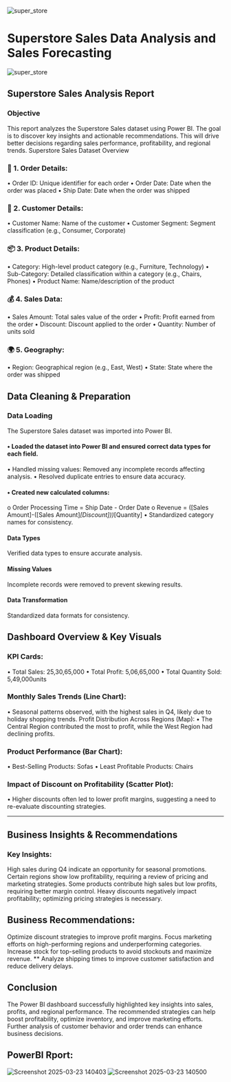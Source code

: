 
![super_store](https://github.com/user-attachments/assets/af4de50e-88d7-4221-9db0-11718187b1f9)


# Superstore Sales Data Analysis and Sales Forecasting
![super_store](https://github.com/user-attachments/assets/fed37c61-a3f5-44ef-8dba-2fba358d86a3)

## Superstore Sales Analysis Report
### Objective
This report analyzes the Superstore Sales dataset using Power BI. The goal is to discover key insights and actionable recommendations. This will drive better decisions regarding sales performance, profitability, and regional trends.
Superstore Sales Dataset Overview
### 🛒 1. Order Details:
•	Order ID: Unique identifier for each order
•	Order Date: Date when the order was placed
•	Ship Date: Date when the order was shipped
### 👥 2. Customer Details:
•	Customer Name: Name of the customer
•	Customer Segment: Segment classification (e.g., Consumer, Corporate)
### 📦 3. Product Details:
•	Category: High-level product category (e.g., Furniture, Technology)
•	Sub-Category: Detailed classification within a category (e.g., Chairs, Phones)
•	Product Name: Name/description of the product
### 💰 4. Sales Data:
•	Sales Amount: Total sales value of the order
•	Profit: Profit earned from the order
•	Discount: Discount applied to the order
•	Quantity: Number of units sold
### 🌍 5. Geography:
•	Region: Geographical region (e.g., East, West)
•	State: State where the order was shipped


## Data Cleaning & Preparation

### Data Loading
The Superstore Sales dataset was imported into Power BI.
#### •	Loaded the dataset into Power BI and ensured correct data types for each field.
•	Handled missing values: Removed any incomplete records affecting analysis.
•	Resolved duplicate entries to ensure data accuracy.
#### •	Created new calculated columns:
o	Order Processing Time = Ship Date - Order Date
o	Revenue = ([Sales Amount]-([Sales Amount]*[Discount]))*[Quantity]
•	Standardized category names for consistency.
#### Data Types
Verified data types to ensure accurate analysis.
#### Missing Values
Incomplete records were removed to prevent skewing results.
#### Data Transformation
Standardized data formats for consistency.

## Dashboard Overview & Key Visuals

 ### KPI Cards:
•	Total Sales: 25,30,65,000
•	Total Profit: 5,06,65,000
•	Total Quantity Sold: 5,49,000units

 ### Monthly Sales Trends (Line Chart):
•	Seasonal patterns observed, with the highest sales in Q4, likely due to holiday shopping trends.
 Profit Distribution Across Regions (Map):
•	The Central Region contributed the most to profit, while the West Region had declining profits.

 ### Product Performance (Bar Chart):
•	Best-Selling Products: Sofas
•	Least Profitable Products: Chairs

 ### Impact of Discount on Profitability (Scatter Plot):
•	Higher discounts often led to lower profit margins, suggesting a need to re-evaluate discounting strategies.
________________________________________
## Business Insights & Recommendations

### Key Insights:
High sales during Q4 indicate an opportunity for seasonal promotions. Certain regions show low profitability, requiring a review of pricing and marketing strategies. Some products contribute high sales but low profits, requiring better margin control. Heavy discounts negatively impact profitability; optimizing pricing strategies is necessary.

## Business Recommendations:
Optimize discount strategies to improve profit margins. Focus marketing efforts on high-performing regions and underperforming categories. Increase stock for top-selling products to avoid stockouts and maximize revenue. ** Analyze shipping times to improve customer satisfaction and reduce delivery delays.

## Conclusion
The Power BI dashboard successfully highlighted key insights into sales, profits, and regional performance. The recommended strategies can help boost profitability, optimize inventory, and improve marketing efforts. Further analysis of customer behavior and order trends can enhance business decisions.


## PowerBI Rport:
![Screenshot 2025-03-23 140403](https://github.com/user-attachments/assets/5de805a5-abc0-40d7-adca-90ab531e13cc)
![Screenshot 2025-03-23 140500](https://github.com/user-attachments/assets/d0f224f4-2438-41d7-8ee2-5a5578e453d9)
















